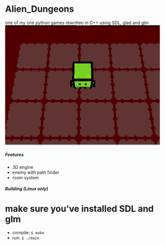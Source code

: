 # Alien_Dungeons
one of my one python games rewritten in C++ using SDL, glad and glm
![screenshot](https://github.com/Ztirom45/Alien_Dungeons/blob/main/screenshots/SC2.png)

##### Features

- 3D engine
- enemy with path finder
- room system

##### Building (Linux only)
# make sure you've installed SDL and glm
- compile: `$ make`
- run: `$ ./main`

  
